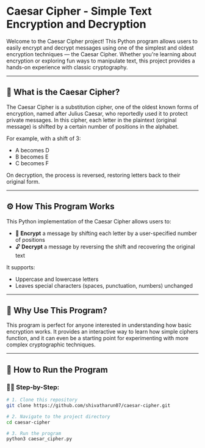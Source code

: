 # Caesar Cipher - Simple Text Encryption and Decryption

Welcome to the Caesar Cipher project! This Python program allows users to easily encrypt and decrypt messages using one of the simplest and oldest encryption techniques — the Caesar Cipher. Whether you're learning about encryption or exploring fun ways to manipulate text, this project provides a hands-on experience with classic cryptography.

---

## 🔐 What is the Caesar Cipher?

The Caesar Cipher is a substitution cipher, one of the oldest known forms of encryption, named after Julius Caesar, who reportedly used it to protect private messages. In this cipher, each letter in the plaintext (original message) is shifted by a certain number of positions in the alphabet. 

For example, with a shift of 3:
- A becomes D  
- B becomes E  
- C becomes F  

On decryption, the process is reversed, restoring letters back to their original form.

---

## ⚙️ How This Program Works

This Python implementation of the Caesar Cipher allows users to:

- 🔐 **Encrypt** a message by shifting each letter by a user-specified number of positions  
- 🔓 **Decrypt** a message by reversing the shift and recovering the original text

It supports:
- Uppercase and lowercase letters
- Leaves special characters (spaces, punctuation, numbers) unchanged

---

## 🧠 Why Use This Program?

This program is perfect for anyone interested in understanding how basic encryption works. It provides an interactive way to learn how simple ciphers function, and it can even be a starting point for experimenting with more complex cryptographic techniques.

---

## 🚀 How to Run the Program

### 🧑‍💻 Step-by-Step:

```bash
# 1. Clone this repository
git clone https://github.com/shivatharun07/caesar-cipher.git

# 2. Navigate to the project directory
cd caesar-cipher

# 3. Run the program
python3 caesar_cipher.py
